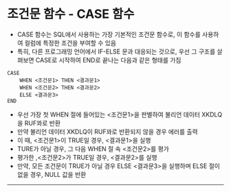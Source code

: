 # 조건문 함수 - CASE 함수

* CASE 함수는 SQL에서 사용하는 가장 기본적인 조건문 함수로, 이 함수를 사용하여 컬럼에 특정한 조건을 부여할 수 있음
* 특히, 다른 프로그래밍 언어에서 IF-ELSE 문과 대응되는 것으로, 우선 그 구조를 살펴보면 CASE로 시작하여 END로 끝나는 다음과 같은 형태를 가짐

```
CASE
	WHEN <조건문1> THEN <결과문1>
	WHEN <조건문2> THEN <결과문2>
	ELSE <결과문3>
END
```

* 우선 가장 첫 WHEN 절에 들어있는 <조건문1>을 판별하여 불리언 데이터 XKDLQ을 RUF꽈로 반환
* 만약 불리언 데이터 XKDLQ이 RUF꽈로 반환되지 않을 경우 에러를 출력
* 이 때, <조건문1>이 TRUE일 경우, <결과문1>을 실행
* TURE가 아닐 경우, 그 다음 WHEN 절 속 <조건문2>를 평가
* 평가한 ,<조건문2>가 TRUE일 경우, <결과문2>를 실행
* 만약, 모든 조건문이 TRUE가 아닐 경우 ELSE <결과문3>을 실행하며 ELSE 절이 없을 경우, NULL 값을 반환

***
